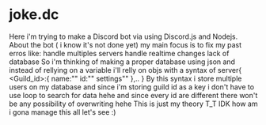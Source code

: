 # joke.dc
Here i'm trying to make a Discord bot via using Discord.js and Nodejs.
About the bot ( i know it's not done yet)
my main focus is to fix my past erros like:
 handle multiples servers 
 handle realtime changes
 lack of database
So i'm thinking of making a proper database using json and instead of rellying on a variable i'll relly on objs with a syntax of server{
                      <Guild_id>:{
                      name:""
                      id:""
                      settings""
                      },..
} 
By  this syntax i  store multiple users on my database  and since i'm storing guild id as a key i don't have to use loop to search for data 
 hehe and since every id are different there won't be any possibility of overwriting hehe 
 This is just my theory T_T IDK how am i gona manage this all let's see :)
 
